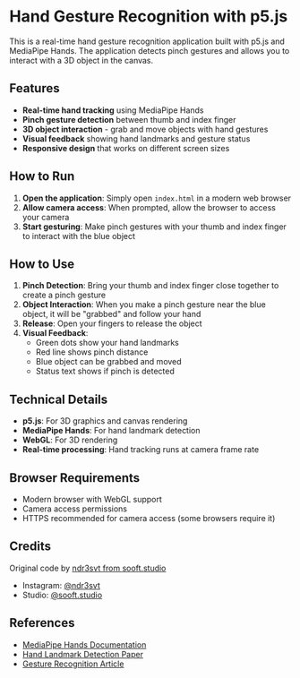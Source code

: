 # Hand Gesture Recognition with p5.js

This is a real-time hand gesture recognition application built with p5.js and MediaPipe Hands. The application detects pinch gestures and allows you to interact with a 3D object in the canvas.

## Features

- **Real-time hand tracking** using MediaPipe Hands
- **Pinch gesture detection** between thumb and index finger
- **3D object interaction** - grab and move objects with hand gestures
- **Visual feedback** showing hand landmarks and gesture status
- **Responsive design** that works on different screen sizes

## How to Run

1. **Open the application**: Simply open `index.html` in a modern web browser
2. **Allow camera access**: When prompted, allow the browser to access your camera
3. **Start gesturing**: Make pinch gestures with your thumb and index finger to interact with the blue object

## How to Use

1. **Pinch Detection**: Bring your thumb and index finger close together to create a pinch gesture
2. **Object Interaction**: When you make a pinch gesture near the blue object, it will be "grabbed" and follow your hand
3. **Release**: Open your fingers to release the object
4. **Visual Feedback**:
   - Green dots show your hand landmarks
   - Red line shows pinch distance
   - Blue object can be grabbed and moved
   - Status text shows if pinch is detected

## Technical Details

- **p5.js**: For 3D graphics and canvas rendering
- **MediaPipe Hands**: For hand landmark detection
- **WebGL**: For 3D rendering
- **Real-time processing**: Hand tracking runs at camera frame rate

## Browser Requirements

- Modern browser with WebGL support
- Camera access permissions
- HTTPS recommended for camera access (some browsers require it)

## Credits

Original code by [ndr3svt from sooft.studio](https://www.instagram.com/ndr3svt/)

- Instagram: [@ndr3svt](https://www.instagram.com/ndr3svt/)
- Studio: [@sooft.studio](https://www.instagram.com/sooft.studio/)

## References

- [MediaPipe Hands Documentation](https://ai.google.dev/edge/mediapipe/solutions/vision/hand_landmarker)
- [Hand Landmark Detection Paper](https://arxiv.org/abs/2006.10214)
- [Gesture Recognition Article](https://medium.com/@andresvillatorres/bringing-gesture-recognition-to-life-with-p5-js-hand-landmarks-and-machine-learning-66f66f91ab72)
